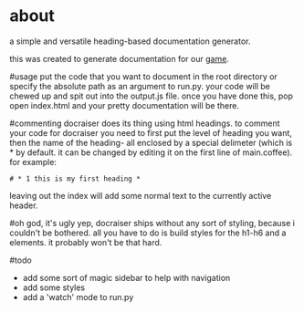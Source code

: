 # about
a simple and versatile heading-based documentation generator.

this was created to generate documentation for our <a href='https://github.com/microwaveabletoaster/dunces-and-dungeons'>game</a>.


#usage
put the code that you want to document in the root directory or specify the absolute path as an argument to run.py. your code will be chewed up and spit out into the output.js file. once you have done this, pop open index.html and your pretty documentation will be there.

#commenting
docraiser does its thing using html headings. to comment your code for docraiser you need to first put the level of heading you want, then the name of the heading- all enclosed by a special delimeter (which is * by default. it can be changed by editing it on the first line of main.coffee). for example:

``` # * 1 this is my first heading * ```

leaving out the index will add some normal text to the currently active header.

#oh god, it's ugly
yep, docraiser ships without any sort of styling, because i couldn't be bothered. all you have to do is build styles for the h1-h6 and a elements. it probably won't be that hard.

#todo
- add some sort of magic sidebar to help with navigation
- add some styles
- add a 'watch' mode to run.py
